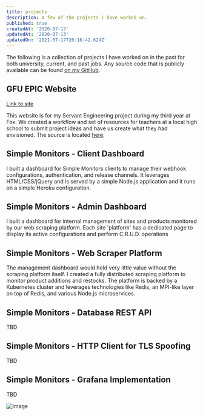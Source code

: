 ```yaml
---
title: projects
description: A few of the projects I have worked on.
published: true
createdAt: '2020-07-13'
updatedAt: '2020-07-13'
updatedOn: '2021-07-17T20:16:42.624Z'
---
```


The following is a collection of projects I have worked on in the past for both university, current, and past jobs. Any source code that is publicly available can be found [on my GitHub](https://github.com/greatgitsby).

## GFU EPIC Website

[Link to site](https://gfuprojects.com)

This website is for my Servant Engineering project during my third year at Fox. We created a workflow and set of resources for teachers at a local high school to submit project ideas and have us create what they had envisioned. The source is located [here](https://github.com/greatgitsby/gfu-project-site).

## Simple Monitors - Client Dashboard

I built a dashboard for Simple Monitors clients to manage their webhook configurations, authentication, and release channels. It leverages HTML/CSS/jQuery and is served by a simple Node.js application and it runs on a simple Heroku configuration. 

## Simple Monitors - Admin Dashboard

I built a dashboard for internal management of sites and products monitored by our web scraping platform. Each site 'platform' has a dedicated page to display its active configurations and perform C.R.U.D. operations 

## Simple Monitors - Web Scraper Platform 

The management dashboard would hold very little value without the scraping platform itself. I created a fully distributed scraping platform to monitor product additions and restocks. The platform is backed by a Kubernetes cluster and leverages technologies like Redis, an MPI-like layer on top of Redis, and various Node.js microservices. 

## Simple Monitors - Database REST API

TBD

## Simple Monitors - HTTP Client for TLS Spoofing

TBD

## Simple Monitors - Grafana Implementation

TBD

![Image](../../img/graph.png)
